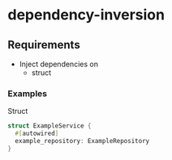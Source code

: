# dependency-inversion

## Requirements 

- Inject dependencies on 
  - struct  

### Examples

Struct 
```rust
struct ExampleService {
  #[autowired]
  example_repository: ExampleRepository
}
```

